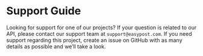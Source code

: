 # Support Guide

Looking for support for one of our projects? If your question is related to our API, please contact our support team
at `support@easypost.com`. If you need support regarding this project, create an issue on GitHub with as many details as
possible and we’ll take a look.
